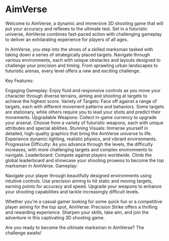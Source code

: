 # AimVerse
Welcome to AimVerse, a dynamic and immersive 3D shooting game that will put your accuracy and reflexes to the ultimate test. Set in a futuristic universe, AimVerse combines fast-paced action with challenging gameplay to deliver an exhilarating experience for players of all ages.

In AimVerse, you step into the shoes of a skilled marksman tasked with taking down a series of strategically placed targets. Navigate through various environments, each with unique obstacles and layouts designed to challenge your precision and timing. From sprawling urban landscapes to futuristic arenas, every level offers a new and exciting challenge.

Key Features:

Engaging Gameplay: Enjoy fluid and responsive controls as you move your character through diverse terrains, aiming and shooting at targets to achieve the highest score.
Variety of Targets: Face off against a range of targets, each with different movement patterns and behaviors. Some targets are stationary, while others require you to lead your shots and predict their movements.
Upgradable Weapons: Collect in-game currency to upgrade your arsenal. Choose from a variety of futuristic weapons, each with unique attributes and special abilities.
Stunning Visuals: Immerse yourself in detailed, high-quality graphics that bring the AimVerse universe to life. Experience dynamic lighting, realistic physics, and vibrant environments.
Progressive Difficulty: As you advance through the levels, the difficulty increases, with more challenging targets and complex environments to navigate.
Leaderboard: Compete against players worldwide. Climb the global leaderboard and showcase your shooting prowess to become the top marksman in AimVerse.
Gameplay:

Navigate your player through beautifully designed environments using intuitive controls. Use precision aiming to hit static and moving targets, earning points for accuracy and speed. Upgrade your weapons to enhance your shooting capabilities and tackle increasingly difficult levels.

Whether you're a casual gamer looking for some quick fun or a competitive player aiming for the top spot, AimVerse: Precision Strike offers a thrilling and rewarding experience. Sharpen your skills, take aim, and join the adventure in this captivating 3D shooting game.

Are you ready to become the ultimate marksman in AimVerse? The challenge awaits!
